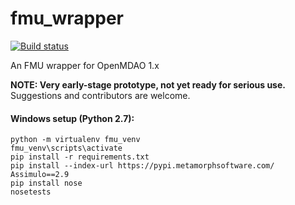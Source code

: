 # fmu_wrapper
[![Build status](https://ci.appveyor.com/api/projects/status/dys2woikuo5fstio/branch/master?svg=true)](https://ci.appveyor.com/project/ksmyth/fmu-wrapper/branch/master)

An FMU wrapper for OpenMDAO 1.x

**NOTE: Very early-stage prototype, not yet ready for serious use.**
Suggestions and contributors are welcome.

#### Windows setup (Python 2.7):

    python -m virtualenv fmu_venv
    fmu_venv\scripts\activate
    pip install -r requirements.txt
    pip install --index-url https://pypi.metamorphsoftware.com/ Assimulo==2.9
    pip install nose
    nosetests
